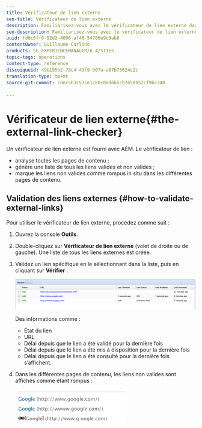 ```yaml
---
title: Vérificateur de lien externe
seo-title: Vérificateur de lien externe
description: Familiarisez-vous avec le vérificateur de lien externe dans AEM.
seo-description: Familiarisez-vous avec le vérificateur de lien externe dans AEM.
uuid: fd0c6ff6-52d2-4096-af40-54786e9d9ab8
contentOwner: Guillaume Carlino
products: SG_EXPERIENCEMANAGER/6.4/SITES
topic-tags: operations
content-type: reference
discoiquuid: 49b195b2-78c4-49f9-b07a-a87b73624c2c
translation-type: tm+mt
source-git-commit: cdec5b3c57ce1c80c0ed6b5cb7650b52cf9bc340

---
```



# Vérificateur de lien externe{#the-external-link-checker}

Un vérificateur de lien externe est fourni avec AEM. Le vérificateur de lien :

* analyse toutes les pages de contenu ;
* génère une liste de tous les liens valides et non valides ;
* marque les liens non valides comme rompus in situ dans les différentes pages de contenu.

## Validation des liens externes {#how-to-validate-external-links}

Pour utiliser le vérificateur de lien externe, procédez comme suit :

1. Ouvrez la console **Outils**.
1. Double-cliquez sur **Vérificateur de lien externe** (volet de droite ou de gauche). Une liste de tous les liens externes est créée.
1. Validez un lien spécifique en le sélectionnant dans la liste, puis en cliquant sur **Vérifier** :

   ![chlimage_1-109](assets/chlimage_1-109.png)

   Des informations comme :

   * État du lien
   * URL
   * Délai depuis que le lien a été validé pour la dernière fois
   * Délai depuis que le lien a été mis à disposition pour la dernière fois
   * Délai depuis que le lien a été consulté pour la dernière fois
   s’affichent.

1. Dans les différentes pages de contenu, les liens non valides sont affichés comme étant rompus :

   ![chlimage_1-110](assets/chlimage_1-110.png)

